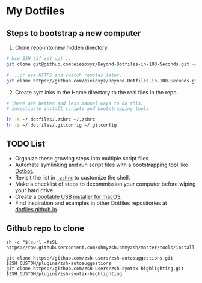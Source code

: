 # My Dotfiles

## Steps to bootstrap a new computer

1. Clone repo into new hidden directory.

```zsh
# Use SSH (if set up)...
git clone git@github.com:eieioxyz/Beyond-Dotfiles-in-100-Seconds.git ~/.dotfiles

# ...or use HTTPS and switch remotes later.
git clone https://github.com/eieioxyz/Beyond-Dotfiles-in-100-Seconds.git ~/.dotfiles
```


2. Create symlinks in the Home directory to the real files in the repo.

```zsh
# There are better and less manual ways to do this;
# investigate install scripts and bootstrapping tools.

ln -s ~/.dotfiles/.zshrc ~/.zshrc
ln -s ~/.dotfiles/.gitconfig ~/.gitconfig
```


## TODO List

- Organize these growing steps into multiple script files.
- Automate symlinking and run script files with a bootstrapping tool like [Dotbot](https://github.com/anishathalye/dotbot).
- Revisit the list in [`.zshrc`](.zshrc) to customize the shell.
- Make a checklist of steps to decommission your computer before wiping your hard drive.
- Create a [bootable USB installer for macOS](https://support.apple.com/en-us/HT201372).
- Find inspiration and examples in other Dotfiles repositories at [dotfiles.github.io](https://dotfiles.github.io/).

## Github repo to clone

```
sh -c "$(curl -fsSL https://raw.githubusercontent.com/ohmyzsh/ohmyzsh/master/tools/install.sh)"
```

```
git clone https://github.com/zsh-users/zsh-autosuggestions.git $ZSH_CUSTOM/plugins/zsh-autosuggestions 
git clone https://github.com/zsh-users/zsh-syntax-highlighting.git $ZSH_CUSTOM/plugins/zsh-syntax-highlighting
```